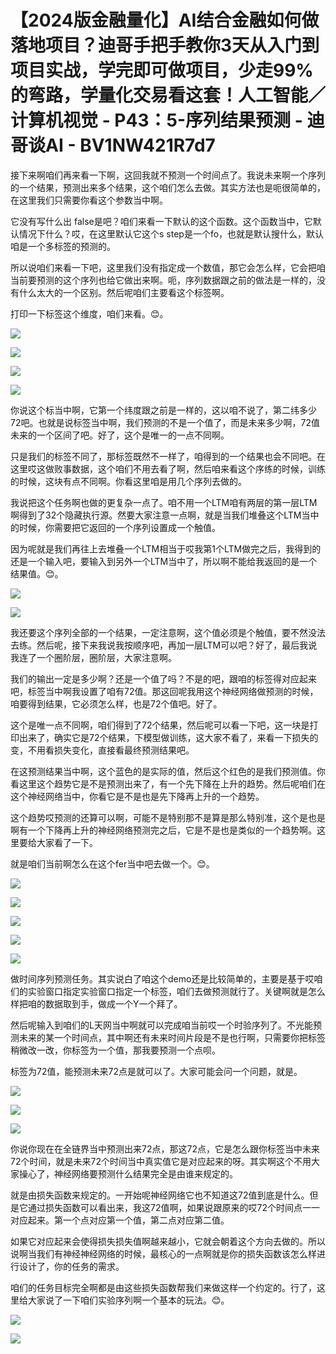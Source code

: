 # 【2024版金融量化】AI结合金融如何做落地项目？迪哥手把手教你3天从入门到项目实战，学完即可做项目，少走99%的弯路，学量化交易看这套！人工智能／计算机视觉 - P43：5-序列结果预测 - 迪哥谈AI - BV1NW421R7d7

接下来啊咱们再来看一下啊，这回我就不预测一个时间点了。我说未来啊一个序列的一个结果，预测出来多个结果，这个咱们怎么去做。其实方法也是呃很简单的，在这里我们只需要你看这个参数当中啊。

它没有写什么出 false是吧？咱们来看一下默认的这个函数。这个函数当中，它默认情况下什么？哎，在这里默认它这个s step是一个fo，也就是默认搜什么，默认咱是一个多标签的预测的。

所以说咱们来看一下吧，这里我们没有指定成一个数值，那它会怎么样，它会把咱当前要预测的这个序列也给它做出来啊。呃，序列数据跟之前的做法是一样的，没有什么太大的一个区别。然后呢咱们主要看这个标签啊。

打印一下标签这个维度，咱们来看。😊。

![](img/1a79e913f3511a4c2e00915c71e456fe_1.png)

![](img/1a79e913f3511a4c2e00915c71e456fe_2.png)

![](img/1a79e913f3511a4c2e00915c71e456fe_3.png)

![](img/1a79e913f3511a4c2e00915c71e456fe_4.png)

你说这个标当中啊，它第一个纬度跟之前是一样的，这以咱不说了，第二纬多少72吧。也就是说标签当中啊，我们预测的不是一个值了，而是未来多少啊，72值未来的一个区间了吧。好了，这个是唯一的一点不同啊。

只是我们的标签不同了，那标签既然不一样了，咱得到的一个结果也会不同吧。在这里哎这做败事数据，这个咱们不用去看了啊，然后咱来看这个序练的时候，训练的时候，这块有点不同啊。你看这里咱是用几个序列去做的。

我说把这个任务啊也做的更复杂一点了。咱不用一个LTM咱有两层的第一层LTM啊得到了32个隐藏执行源。然要大家注意一点啊，就是当我们堆叠这个LTM当中的时候，你需要把它返回的一个序列设置成一个触值。

因为呢就是我们再往上去堆叠一个LTM相当于哎我第1个LTM做完之后，我得到的还是一个输入吧，要输入到另外一个LTM当中了，所以啊不能给我返回的是一个结果值。😊。



![](img/1a79e913f3511a4c2e00915c71e456fe_6.png)

![](img/1a79e913f3511a4c2e00915c71e456fe_7.png)

我还要这个序列全部的一个结果，一定注意啊，这个值必须是个触值，要不然没法去练。然后呢，接下来我说我按顺序吧，再加一层LTM可以吧？好了，最后我说我连了一个圈阶层，圈阶层，大家注意啊。

我们的输出一定是多少啊？还是一个值了吗？不是的吧，跟咱的标签得对应起来吧，标签当中啊我设置了咱有72值。那这回呢我用这个神经网络做预测的时候，咱要得到结果，它必须怎么样，也是72个值吧。好了。

这个是唯一点不同啊，咱们得到了72个结果，然后呢可以看一下吧，这一块是打印出来了，确实它是72个结果，下模型做训练，这大家不看了，来看一下损失的变，不用看损失变化，直接看最终预测结果吧。

在这预测结果当中啊，这个蓝色的是实际的值，然后这个红色的是我们预测值。你看这里这个趋势它是不是预测出来了，有一个先下降在上升的趋势。然后呢咱们在这个神经网络当中，你看它是不是也是先下降再上升的一个趋势。

这个趋势哎预测的还算可以啊，可能不是特别那不是算是那么特别准，这个是也是啊有一个下降再上升的神经网络预测完之后，它是不是也是类似的一个趋势啊。这里要给大家看了一下。

就是咱们当前啊怎么在这个fer当中吧去做一个。😊。

![](img/1a79e913f3511a4c2e00915c71e456fe_9.png)

![](img/1a79e913f3511a4c2e00915c71e456fe_10.png)

![](img/1a79e913f3511a4c2e00915c71e456fe_11.png)

![](img/1a79e913f3511a4c2e00915c71e456fe_12.png)

![](img/1a79e913f3511a4c2e00915c71e456fe_13.png)

做时间序列预测任务。其实说白了咱这个demo还是比较简单的，主要是基于哎咱们的实验窗口指定实验窗口指定一个标签，咱们去做预测就行了。关键啊就是怎么样把咱的数据取到手，做成一个Y一个拜了。

然后呢输入到咱们的L天网当中啊就可以完成咱当前哎一个时验序列了。不光能预测未来的某一个时间点，其中啊还有未来时间片段是不是也行啊，只需要你把标签稍微改一改，你标签为一个值，那我要预测一个点呗。

标签为72值，能预测未来72点是就可以了。大家可能会问一个问题，就是。

![](img/1a79e913f3511a4c2e00915c71e456fe_15.png)

![](img/1a79e913f3511a4c2e00915c71e456fe_16.png)

![](img/1a79e913f3511a4c2e00915c71e456fe_17.png)

你说你现在在全链界当中预测出来72点，那这72点，它是怎么跟你标签当中未来72个时间，就是未来72个时间当中真实值它是对应起来的呀。其实啊这个不用大家操心了，神经网络要预测什么结果完全是由谁来规定的。

就是由损失函数来规定的。一开始呢神经网络它也不知道这72值到底是什么。但是它通过损失函数可以看出来，我这72值啊，如果说跟原来的哎72个时间点一一对应起来。第一个点对应第一个值，第二点对应第二值。

如果它对应起来会使得损失损失值啊越来越小，它就会朝着这个方向去做的。所以说啊当我们有神经神经网络的时候，最核心的一点啊就是你的损失函数该怎么样进行设计了，你的任务的需求。

咱们的任务目标完全啊都是由这些损失函数帮我们来做这样一个约定的。行了，这里给大家说了一下咱们实验序列啊一个基本的玩法。😊。



![](img/1a79e913f3511a4c2e00915c71e456fe_19.png)

![](img/1a79e913f3511a4c2e00915c71e456fe_20.png)